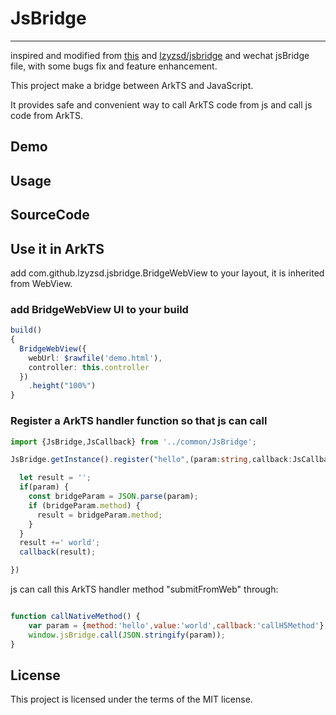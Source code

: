 # JsBridge

-----

inspired and modified from [this](https://github.com/jacin1/JsBridge) and [lzyzsd/jsbridge](https://github.com/lzyzsd/JsBridge) and wechat jsBridge file, with some bugs fix and feature enhancement.

This project make a bridge between ArkTS and JavaScript.

It provides safe and convenient way to call ArkTS code from js and call js code from ArkTS.

## Demo

## Usage

## SourceCode


## Use it in ArkTS

add com.github.lzyzsd.jsbridge.BridgeWebView to your layout, it is inherited from WebView.
### add BridgeWebView UI  to your build
```typescript
build()
{
  BridgeWebView({
    webUrl: $rawfile('demo.html'),
    controller: this.controller
  })
    .height("100%")
}
```


### Register a ArkTS handler function so that js can call

```typescript
import {JsBridge,JsCallback} from '../common/JsBridge';

JsBridge.getInstance().register("hello",(param:string,callback:JsCallback )=>{

  let result = '';
  if(param) {
    const bridgeParam = JSON.parse(param);
    if (bridgeParam.method) {
      result = bridgeParam.method;
    }
  }
  result +=' world';
  callback(result);

})

```

js can call this ArkTS handler method "submitFromWeb" through:

```javascript

function callNativeMethod() {
    var param = {method:'hello',value:'world',callback:'callH5Method'};
    window.jsBridge.call(JSON.stringify(param));
}

```


## License

This project is licensed under the terms of the MIT license.
